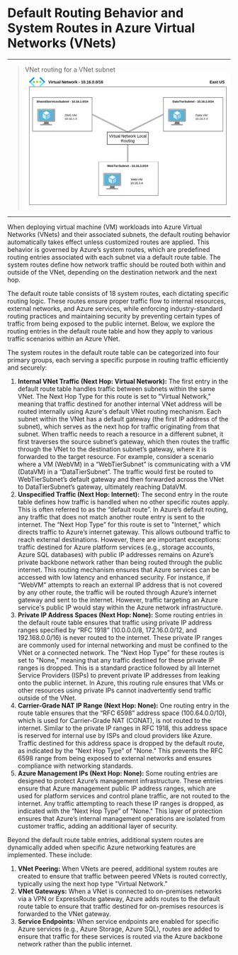 # Default Routing Behavior and System Routes in Azure Virtual Networks (VNets)

---

> VNet routing for a VNet subnet
![VNet routing for a VNet subnet](../../architecture-diagrams/azure/VNet%20routing%20for%20a%20VNet%20subnet.png)

---

When deploying virtual machine (VM) workloads into Azure Virtual Networks (VNets) and their associated subnets, the default routing behavior automatically takes effect unless customized routes are applied. This behavior is governed by Azure’s system routes, which are predefined routing entries associated with each subnet via a default route table. The system routes define how network traffic should be routed both within and outside of the VNet, depending on the destination network and the next hop.

The default route table consists of 18 system routes, each dictating specific routing logic. These routes ensure proper traffic flow to internal resources, external networks, and Azure services, while enforcing industry-standard routing practices and maintaining security by preventing certain types of traffic from being exposed to the public internet. Below, we explore the routing entries in the default route table and how they apply to various traffic scenarios within an Azure VNet.

The system routes in the default route table can be categorized into four primary groups, each serving a specific purpose in routing traffic efficiently and securely:

1. **Internal VNet Traffic (Next Hop: Virtual Network):** The first entry in the default route table handles traffic between subnets within the same VNet. The Next Hop Type for this route is set to "Virtual Network," meaning that traffic destined for another internal VNet address will be routed internally using Azure's default VNet routing mechanism. Each subnet within the VNet has a default gateway (the first IP address of the subnet), which serves as the next hop for traffic originating from that subnet. When traffic needs to reach a resource in a different subnet, it first traverses the source subnet’s gateway, which then routes the traffic through the VNet to the destination subnet’s gateway, where it is forwarded to the target resource. For example, consider a scenario where a VM (WebVM) in a “WebTierSubnet” is communicating with a VM (DataVM) in a “DataTierSubnet”. The traffic would first be routed to WebTierSubnet’s default gateway and then forwarded across the VNet to DataTierSubnet’s gateway, ultimately reaching DataVM.
2. **Unspecified Traffic (Next Hop: Internet):** The second entry in the route table defines how traffic is handled when no other specific routes apply. This is often referred to as the “default route”. In Azure’s default routing, any traffic that does not match another route entry is sent to the internet. The “Next Hop Type” for this route is set to "Internet," which directs traffic to Azure’s internet gateway. This allows outbound traffic to reach external destinations. However, there are important exceptions: traffic destined for Azure platform services (e.g., storage accounts, Azure SQL databases) with public IP addresses remains on Azure’s private backbone network rather than being routed through the public internet. This routing mechanism ensures that Azure services can be accessed with low latency and enhanced security. For instance, if “WebVM” attempts to reach an external IP address that is not covered by any other route, the traffic will be routed through Azure’s internet gateway and sent to the internet. However, traffic targeting an Azure service's public IP would stay within the Azure network infrastructure.
3. **Private IP Address Spaces (Next Hop: None):** Some routing entries in the default route table ensures that traffic using private IP address ranges specified by “RFC 1918” (10.0.0.0/8, 172.16.0.0/12, and 192.168.0.0/16) is never routed to the internet. These private IP ranges are commonly used for internal networking and must be confined to the VNet or a connected network. The “Next Hop Type” for these routes is set to "None," meaning that any traffic destined for these private IP ranges is dropped. This is a standard practice followed by all Internet Service Providers (ISPs) to prevent private IP addresses from leaking onto the public internet. In Azure, this routing rule ensures that VMs or other resources using private IPs cannot inadvertently send traffic outside of the VNet.
4. **Carrier-Grade NAT IP Range (Next Hop: None):** One routing entry in the route table ensures that the “RFC 6598” address space (100.64.0.0/10), which is used for Carrier-Grade NAT (CGNAT), is not routed to the internet. Similar to the private IP ranges in RFC 1918, this address space is reserved for internal use by ISPs and cloud providers like Azure. Traffic destined for this address space is dropped by the default route, as indicated by the “Next Hop Type” of "None." This prevents the RFC 6598 range from being exposed to external networks and ensures compliance with networking standards.
5. **Azure Management IPs (Next Hop: None):** Some routing entries are designed to protect Azure’s management infrastructure. These entries ensure that Azure management public IP address ranges, which are used for platform services and control plane traffic, are not routed to the internet. Any traffic attempting to reach these IP ranges is dropped, as indicated with the “Next Hop Type” of "None." This layer of protection ensures that Azure’s internal management operations are isolated from customer traffic, adding an additional layer of security.

Beyond the default route table entries, additional system routes are dynamically added when specific Azure networking features are implemented. These include:

1. **VNet Peering:** When VNets are peered, additional system routes are created to ensure that traffic between peered VNets is routed correctly, typically using the next hop type "Virtual Network."
2. **VNet Gateways:** When a VNet is connected to on-premises networks via a VPN or ExpressRoute gateway, Azure adds routes to the default route table to ensure that traffic destined for on-premises resources is forwarded to the VNet gateway.
3. **Service Endpoints:** When service endpoints are enabled for specific Azure services (e.g., Azure Storage, Azure SQL), routes are added to ensure that traffic for these services is routed via the Azure backbone network rather than the public internet.
